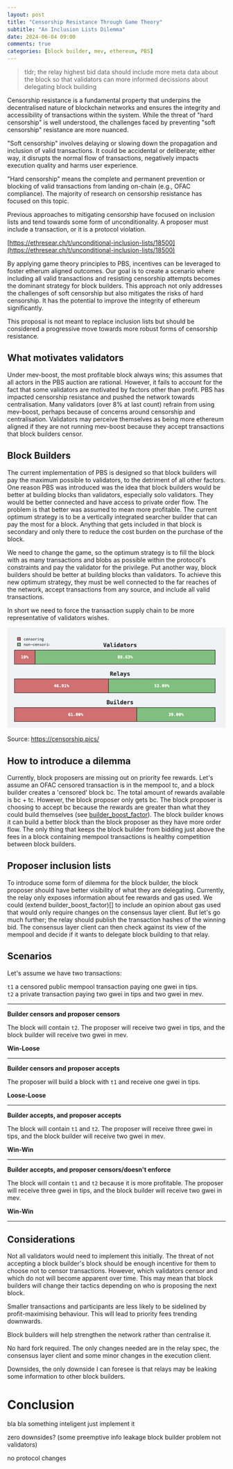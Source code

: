 ```yaml
---
layout: post
title: "Censorship Resistance Through Game Theory"
subtitle: "An Inclusion Lists Dilemma"
date: 2024-06-04 09:00
comments: true
categories: [block builder, mev, ethereum, PBS]
---
```



> tldr; the relay highest bid data should include more meta data about the block so that validators can more informed decissions about delegating block building


Censorship resistance is a fundamental property that underpins the decentralised nature of blockchain networks and ensures the integrity and accessibility of transactions within the system. While the threat of "hard censorship" is well understood, the challenges faced by preventing "soft censorship" resistance are more nuanced.

"Soft censorship" involves delaying or slowing down the propagation and inclusion of valid transactions. It could be accidental or deliberate; either way, it disrupts the normal flow of transactions, negatively impacts execution quality and harms user experience.

"Hard censorship" means the complete and permanent prevention or blocking of valid transactions from landing on-chain (e.g., OFAC compliance). The majority of research on censorship resistance has focused on this topic.

Previous approaches to mitigating censorship have focused on inclusion lists and tend towards some form of unconditionality. A proposer must include a transaction, or it is a protocol violation. 

[https://ethresear.ch/t/unconditional-inclusion-lists/18500](https://ethresear.ch/t/unconditional-inclusion-lists/18500)

By applying game theory principles to PBS, incentives can be leveraged to foster etherum aligned outcomes. Our goal is to create a scenario where including all valid transactions and resisting censorship attempts becomes the dominant strategy for block builders. This approach not only addresses the challenges of soft censorship but also mitigates the risks of hard censorship. It has the potential to improve the integrity of ethereum significantly.

This proposal is not meant to replace inclusion lists but should be considered a progressive move towards more robust forms of censorship resistance.

## What motivates validators

Under mev-boost, the most profitable block always wins; this assumes that all actors in the PBS auction are rational. However, it fails to account for the fact that some validators are motivated by factors other than profit. PBS has impacted censorship resistance and pushed the network towards centralisation. Many validators (over 8% at last count) refrain from using mev-boost, perhaps because of concerns around censorship and centralisation. Validators may perceive themselves as being more ethereum aligned if they are not running mev-boost because they accept transactions that block builders censor. 

## Block Builders

The current implementation of PBS is designed so that block builders will pay the maximum possible to validators, to the detriment of all other factors. One reason PBS was introduced was the idea that block builders would be better at building blocks than validators, especially solo validators. They would be better connected and have access to private order flow. The problem is that better was assumed to mean more profitable. The current optimum strategy is to be a vertically integrated searcher builder that can pay the most for a block. Anything that gets included in that block is secondary and only there to reduce the cost burden on the purchase of the block.

We need to change the game, so the optimum strategy is to fill the block with as many transactions and blobs as possible within the protocol's constraints and pay the validator for the privilege. Put another way, block builders should be better at building blocks than validators. To achieve this new optimum strategy, they must be well connected to the far reaches of the network, accept transactions from any source, and include all valid transactions.

In short we need to force the transaction supply chain to be more representative of validators wishes.


<div style="text-align:center;">
  <a href="/assets/img/blog/block-proposer-inclusion-lists/censorship-pics.png">
    <img src="/assets/img/blog/block-proposer-inclusion-lists/censorship-pics.png" alt="chart showing 10% validators censor - 39% builders censor">
  </a>
</div>

Source: <a href="https://censorship.pics/">https://censorship.pics/</a>

## How to introduce a dilemma

Currently, block proposers are missing out on priority fee rewards. Let's assume an OFAC censored transaction is in the mempool tc, and a block builder creates a 'censored' block bc. The total amount of rewards available is bc + tc. However, the block proposer only gets bc. The block proposer is choosing to accept bc because the rewards are greater than what they could build themselves (see [builder_boost_factor](https://ethereum.github.io/beacon-APIs/#/Validator/produceBlockV3)). The block builder knows it can build a better block than the block proposer as they have more order flow. The only thing that keeps the block builder from bidding just above the fees in a block containing mempool transactions is healthy competition between block builders. 

## Proposer inclusion lists

To introduce some form of dilemma for the block builder, the block proposer should have better visibility of what they are delegating. Currently, the relay only exposes information about fee rewards and gas used. We could (extend builder_boost_factor)[] to include an opinion about gas used that would only require changes on the consensus layer client. But let's go much further; the relay should publish the transaction hashes of the winning bid. The consensus layer client can then check against its view of the mempool and decide if it wants to delegate block building to that relay. 

## Scenarios

Let's assume we have two transactions:

`t1` a censored public mempool transaction paying one gwei in tips.  
`t2` a private transaction paying two gwei in tips and two gwei in mev.  

<hr>

**Builder censors and proposer censors**

The block will contain `t2`. The proposer will receive two gwei in tips, and the block builder will receive two gwei in mev.

**Win-Loose**

<hr>

**Builder censors and proposer accepts**

The proposer will build a block with `t1` and receive one gwei in tips. 

**Loose-Loose**

<hr>

**Builder accepts, and proposer accepts** 

The block will contain `t1` and `t2`. The proposer will receive three gwei in tips, and the block builder will receive two gwei in mev.

**Win-Win**

<hr>

**Builder accepts, and proposer censors/doesn't enforce** 

The block will contain `t1` and `t2` because it is more profitable. The proposer will receive three gwei in tips, and the block builder will receive two gwei in mev.

**Win-Win**

<hr>

## Considerations

Not all validators would need to implement this initially. The threat of not accepting a block builder's block should be enough incentive for them to choose not to censor transactions. However, which validators censor and which do not will become apparent over time. This may mean that block builders will change their tactics depending on who is proposing the next block.

Smaller transactions and participants are less likely to be sidelined by profit-maximising behaviour. This will lead to priority fees trending downwards.

Block builders will help strengthen the network rather than centralise it.

No hard fork required. The only changes needed are in the relay spec, the consensus layer client and some minor changes in the execution client.

Downsides, the only downside I can foresee is that relays may be leaking some information to other block builders.

# Conclusion 

bla bla something inteligent just implement it 

zero downsides? (some preemptive info leakage block builder problem not validators) 

no protocol changes
